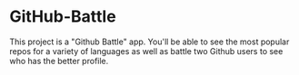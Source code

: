 # GitHub-Battle

This project is a "Github Battle" app. You'll be able to see the most popular repos for a variety of languages as well as battle two Github users to see who has the better profile.
